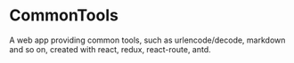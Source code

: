 # CommonTools
A web app providing common tools, such as urlencode/decode, markdown and so on, created with react, redux, react-route, antd.
